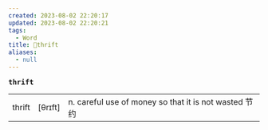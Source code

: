 ```yaml
---
created: 2023-08-02 22:20:17
updated: 2023-08-02 22:20:21
tags:
  - Word
title: 📖thrift
aliases:
  - null
---
```


<pre><strong>thrift</strong></pre>
|   |   |   |
|---|---|---|
|thrift|[θrɪft]|n. careful use of money so that it is not wasted 节约|